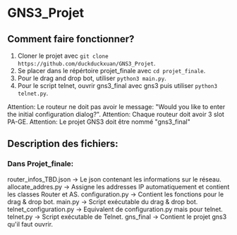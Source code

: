 # GNS3_Projet

## Comment faire fonctionner?
1. Cloner le projet avec `git clone https://github.com/duckduckxuan/GNS3_Projet`.
2. Se placer dans le répértoire projet_finale avec `cd projet_finale`.
3. Pour le drag and drop bot, utiliser `python3 main.py`.
4. Pour le script telnet, ouvrir gns3_final avec gns3 puis utiliser `python3 telnet.py`.

Attention: Le routeur ne doit pas avoir le message: "Would you like to enter the initial configuration dialog?".
Attention: Chaque routeur doit avoir 3 slot PA-GE.
Attention: Le projet GNS3 doit être nommé "gns3_final"


## Description des fichiers:

### Dans Projet_finale:

router_infos_TBD.json -> Le json contenant les informations sur le réseau.
allocate_addres.py -> Assigne les addresses IP automatiquement et contient les classes Router et AS.
configuration.py -> Contient les fonctions pour le drag & drop bot.
main.py -> Script exécutable du drag & drop bot.
telnet_configuration.py -> Equivalent de configuration.py mais pour telnet.
telnet.py -> Script exécutable de Telnet.
gns_final -> Contient le projet gns3 qu'il faut ouvrir.
